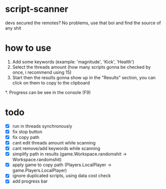 # script-scanner
devs secured the remotes? No problems, use that boi and find the source of any shit

# how to use
1. Add some keywords (example: 'magnitude', 'Kick', 'Health')
2. Select the threads amount (how many scripts gonna be checked by once, i recommend using 15)
3. Start then the results gonna show up in the "Results" section, you can click on them to copy to the clipboard

*. Progress can be see in the console (F9)

# todo
- [x] run in threads synchronously
- [x] fix stop button
- [x] fix copy path
- [x] cant edit threads amount while scanning
- [x] cant remove/add keywords while scanning
- [x] simplify path in results (game.Workspace.randomshit -> Workspace.randomshit)
- [x] apply game to copy path (Players.LocalPlayer -> game.Players.LocalPlayer)
- [x] ignore duplicated scripts, using data cost check
- [x] add progress bar
